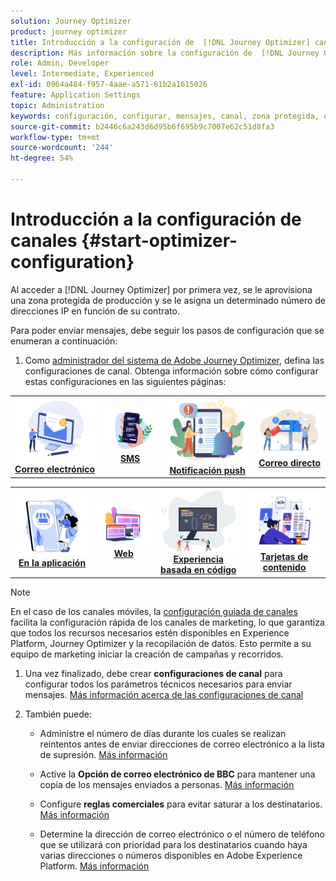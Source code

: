 ```yaml
---
solution: Journey Optimizer
product: journey optimizer
title: Introducción a la configuración de  [!DNL Journey Optimizer] canales
description: Más información sobre la configuración de  [!DNL Journey Optimizer] canales
role: Admin, Developer
level: Intermediate, Experienced
exl-id: 0964a484-f957-4aae-a571-61b2a1615026
feature: Application Settings
topic: Administration
keywords: configuración, configurar, mensajes, canal, zona protegida, optimizador
source-git-commit: b2446c6a243d6d95b6f695b9c7007e62c51d8fa3
workflow-type: tm+mt
source-wordcount: '244'
ht-degree: 54%

---
```



# Introducción a la configuración de canales {#start-optimizer-configuration}

Al acceder a [!DNL Journey Optimizer] por primera vez, se le aprovisiona una zona protegida de producción y se le asigna un determinado número de direcciones IP en función de su contrato.


Para poder enviar mensajes, debe seguir los pasos de configuración que se enumeran a continuación:

1. Como [administrador del sistema de Adobe Journey Optimizer](../start/path/administrator.md), defina las configuraciones de canal. Obtenga información sobre cómo configurar estas configuraciones en las siguientes páginas:

<table style="table-layout:fixed"><tr style="border: 0;">
<td><a href="../email/get-started-email-config.md"><img alt="Correo electrónico" src="../channels/assets/do-not-localize/email.png"></a>
<div align="center"><a href="../email/get-started-email-config.md"><strong>Correo electrónico</strong></a></div></td>
<td><a href="../sms/sms-configuration.md"><img alt="SMS" src="../channels/assets/do-not-localize/sms.png"></a>
<div align="center"><a href="../sms/sms-configuration.md"><strong>SMS</strong></a></div></td>
<td><a href="../push/push-configuration.md"><img alt="push" src="../channels/assets/do-not-localize/push.png"></a>
<div align="center"><a href="../push/push-configuration.md"><strong>Notificación push</strong></a></div></td>
<td><a href="../direct-mail/direct-mail-configuration.md"><img alt="Correo directo" src="../channels/assets/do-not-localize/direct-mail.jpg"></a>
<div align="center"><a href="../direct-mail/direct-mail-configuration.md"><strong>Correo directo</strong></a></div></td>
</tr></table>

<table style="table-layout:fixed"><tr style="border: 0;">
<td><a href="../in-app/inapp-configuration.md"><img alt="En la aplicación" src="../channels/assets/do-not-localize/inapp.jpg"></a>
<div align="center"><a href="../in-app/inapp-configuration.md"><strong>En la aplicación</strong></a></div></td>
<td><a href="../web/web-configuration.md"><img alt="Web" src="../channels/assets/do-not-localize/web.jpg"></a>
<div align="center"><a href="../web/web-configuration.md"><strong>Web</strong></a></div></td>
<td><a href="../code-based/code-based-configuration.md"><img alt="Experiencia basada en código" src="../channels/assets/do-not-localize/code.png"></a>
<div align="center"><a href="../code-based/code-based-configuration.md"><strong>Experiencia basada en código</strong></a></div></td>
<td><a href="../content-card/content-card-configuration-prereq.md"><img alt="Tarjetas de contenido" src="../channels/assets/do-not-localize/cards.png"></a>
<div align="center"><a href="../content-card/content-card-configuration-prereq.md"><strong>Tarjetas de contenido</strong></a></div></td>
</tr></table>

>[!NOTE]
>
>En el caso de los canales móviles, la [configuración guiada de canales](set-mobile-config.md) facilita la configuración rápida de los canales de marketing, lo que garantiza que todos los recursos necesarios estén disponibles en Experience Platform, Journey Optimizer y la recopilación de datos. Esto permite a su equipo de marketing iniciar la creación de campañas y recorridos.

1. Una vez finalizado, debe crear **configuraciones de canal** para configurar todos los parámetros técnicos necesarios para enviar mensajes. [Más información acerca de las configuraciones de canal](channel-surfaces.md)

1. También puede:

   * Administre el número de días durante los cuales se realizan reintentos antes de enviar direcciones de correo electrónico a la lista de supresión. [Más información](manage-suppression-list.md)

   * Active la **Opción de correo electrónico de BBC** para mantener una copia de los mensajes enviados a personas. [Más información](archiving-support.md#enable-bcc)

   * Configure **reglas comerciales** para evitar saturar a los destinatarios. [Más información](../configuration/rule-sets.md)

   * Determine la dirección de correo electrónico o el número de teléfono que se utilizará con prioridad para los destinatarios cuando haya varias direcciones o números disponibles en Adobe Experience Platform. [Más información](primary-email-addresses.md)
